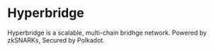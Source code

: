 # Hyperbridge
Hyperbridge is a scalable, multi-chain bridhge network. Powered by zkSNARKs, Secured by Polkadot.

